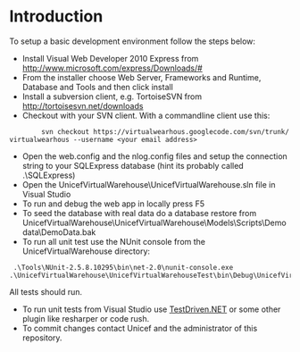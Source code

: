 # Introduction #

To setup a basic development environment follow the steps below:
  * Install Visual Web Developer 2010 Express from  http://www.microsoft.com/express/Downloads/#
  * From the installer choose Web Server, Frameworks and Runtime, Database and Tools and then click install
  * Install a subversion client, e.g. TortoiseSVN from http://tortoisesvn.net/downloads
  * Checkout with your SVN client. With a commandline client use this:
```
        svn checkout https://virtualwearhous.googlecode.com/svn/trunk/ virtualwearhous --username <your email address>
```
  * Open the web.config and the nlog.config files and setup the connection string to your SQLExpress database (hint its probably called .\SQLExpress)
  * Open the UnicefVirtualWarehouse\\UnicefVirtualWarehouse.sln file in Visual Studio
  * To run and debug the web app in locally press F5
  * To seed the database with real data do a database restore from UnicefVirtualWarehouse\\UnicefVirtualWarehouse\\Models\\Scripts\\Demo data\\DemoData.bak
  * To run all unit test use the NUnit console from the UnicefVirtualWarehouse directory:
```
 .\Tools\NUnit-2.5.8.10295\bin\net-2.0\nunit-console.exe .\UnicefVirtualWarehouse\UnicefVirtualWarehouseTest\bin\Debug\UnicefVirtualWarehouseTest.dll
```
All tests should run.
  * To run unit tests from Visual Studio use [TestDriven.NET](http://testdriven.net/) or some other plugin like resharper or code rush.
  * To commit changes contact Unicef and the administrator of this repository.